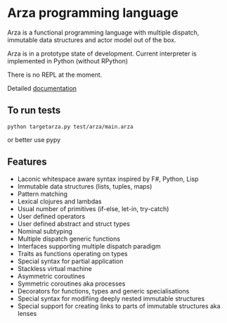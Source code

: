 # Arza programming language

Arza is a functional programming language with multiple dispatch,
immutable data structures and actor model out of the box.

Arza is in a prototype state of development. 
Current interpreter is implemented in Python (without RPython)

There is no REPL at the moment.

Detailed [documentation](https://arza.readthedocs.io)

## To run tests
```
python targetarza.py test/arza/main.arza
```

or better use pypy

## Features

* Laconic whitespace aware syntax inspired by F#, Python, Lisp
* Immutable data structures (lists, tuples, maps)
* Pattern matching
* Lexical clojures and lambdas
* Usual number of primitives (if-else, let-in, try-catch)
* User defined operators
* User defined abstract and struct types
* Nominal subtyping
* Multiple dispatch generic functions
* Interfaces supporting multiple dispatch paradigm
* Traits as functions operating on types
* Special syntax for partial application
* Stackless virtual machine
* Asymmetric coroutines
* Symmetric coroutines aka processes 
* Decorators for functions, types and generic specialisations
* Special syntax for modifiing deeply nested immutable structures
* Special support for creating links to parts of immutable structures aka lenses

